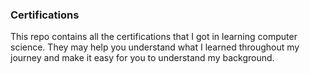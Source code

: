 ### Certifications
This repo contains all the certifications that I got in learning computer science. They may help you understand what I learned throughout my journey and make it easy for you to understand my background.
